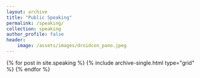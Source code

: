 ```yaml
---
layout: archive
title: "Public Speaking"
permalink: /speaking/
collection: speaking
author_profile: false
header:
    image: /assets/images/droidcon_pano.jpeg
---
```


<div class="grid__wrapper">
  {% for post in site.speaking %}
    {% include archive-single.html type="grid" %}
  {% endfor %}
</div>